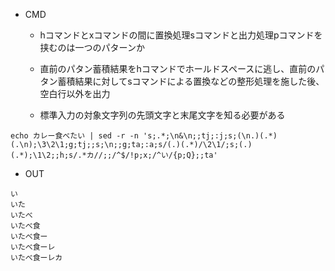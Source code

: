 - CMD

  - hコマンドとxコマンドの間に置換処理sコマンドと出力処理pコマンドを挟むのは一つのパターンか

  - 直前のパタン蓄積結果をhコマンドでホールドスペースに逃し、直前のパタン蓄積結果に対してsコマンドによる置換などの整形処理を施した後、空白行以外を出力

  - 標準入力の対象文字列の先頭文字と末尾文字を知る必要がある


```
echo カレー食べたい | sed -r -n 's;.*;\n&\n;;tj;:j;s;(\n.)(.*)(.\n);\3\2\1;g;tj;;s;\n;;g;ta;:a;s/(.)(.*)/\2\1/;s;(.)(.*);\1\2;;h;s/.*カ//;;/^$/!p;x;/^い/{p;Q};;ta'
```

- OUT

```
い
いた
いたべ
いたべ食
いたべ食ー
いたべ食ーレ
いたべ食ーレカ
```
